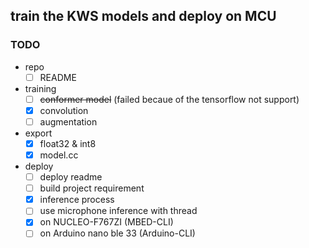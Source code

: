 ## train the KWS models and deploy on MCU
### TODO
- repo
  - [ ] README
- training
  - [ ] ~~conformer model~~ (failed becaue of the tensorflow not support)
  - [X] convolution 
  - [ ] augmentation

- export
  - [X] float32 & int8
  - [X] model.cc

- deploy
  - [ ] deploy readme
  - [ ] build project requirement
  - [X] inference process
  - [ ] use microphone inference with thread
  - [X] on NUCLEO-F767ZI (MBED-CLI)
  - [ ] on Arduino nano ble 33 (Arduino-CLI)
